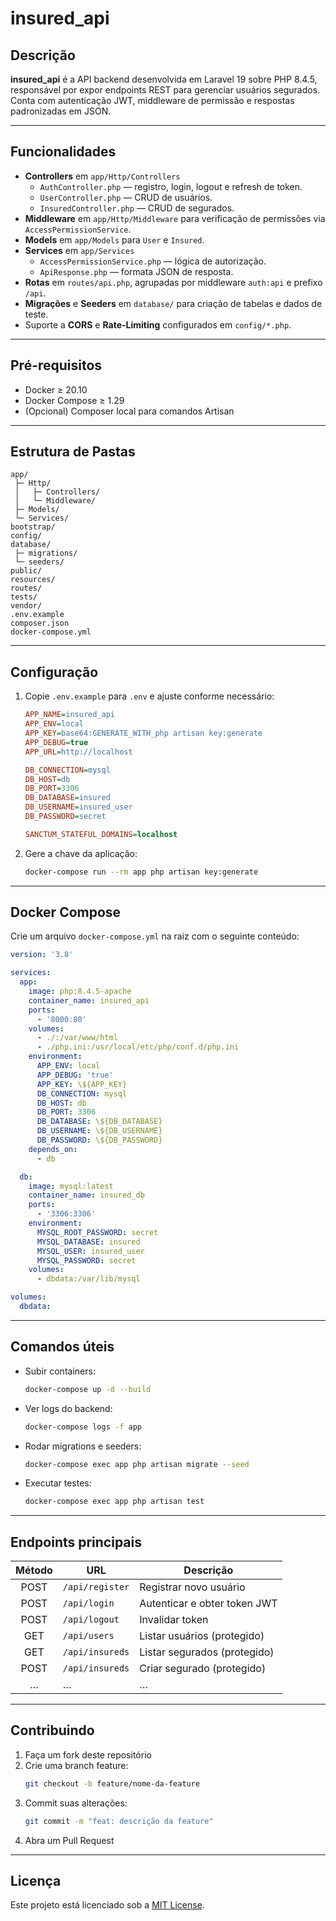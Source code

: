 # insured_api

## Descrição

**insured_api** é a API backend desenvolvida em Laravel 19 sobre PHP 8.4.5, responsável por expor endpoints REST para gerenciar usuários segurados.  
Conta com autenticação JWT, middleware de permissão e respostas padronizadas em JSON.

---

## Funcionalidades

- **Controllers** em `app/Http/Controllers`  
  - `AuthController.php` — registro, login, logout e refresh de token.  
  - `UserController.php` — CRUD de usuários.  
  - `InsuredController.php` — CRUD de segurados.  
- **Middleware** em `app/Http/Middleware` para verificação de permissões via `AccessPermissionService`.  
- **Models** em `app/Models` para `User` e `Insured`.  
- **Services** em `app/Services`  
  - `AccessPermissionService.php` — lógica de autorização.  
  - `ApiResponse.php` — formata JSON de resposta.  
- **Rotas** em `routes/api.php`, agrupadas por middleware `auth:api` e prefixo `/api`.  
- **Migrações** e **Seeders** em `database/` para criação de tabelas e dados de teste.  
- Suporte a **CORS** e **Rate-Limiting** configurados em `config/*.php`.

---

## Pré-requisitos

- Docker ≥ 20.10  
- Docker Compose ≥ 1.29  
- (Opcional) Composer local para comandos Artisan

---

## Estrutura de Pastas

```
app/
 ├─ Http/
 │   ├─ Controllers/
 │   └─ Middleware/
 ├─ Models/
 └─ Services/
bootstrap/
config/
database/
 ├─ migrations/
 └─ seeders/
public/
resources/
routes/
tests/
vendor/
.env.example
composer.json
docker-compose.yml
```

---

## Configuração

1. Copie `.env.example` para `.env` e ajuste conforme necessário:
   ```ini
   APP_NAME=insured_api
   APP_ENV=local
   APP_KEY=base64:GENERATE_WITH_php artisan key:generate
   APP_DEBUG=true
   APP_URL=http://localhost

   DB_CONNECTION=mysql
   DB_HOST=db
   DB_PORT=3306
   DB_DATABASE=insured
   DB_USERNAME=insured_user
   DB_PASSWORD=secret

   SANCTUM_STATEFUL_DOMAINS=localhost
   ```

2. Gere a chave da aplicação:
   ```bash
   docker-compose run --rm app php artisan key:generate
   ```

---

## Docker Compose

Crie um arquivo `docker-compose.yml` na raiz com o seguinte conteúdo:

```yaml
version: '3.8'

services:
  app:
    image: php:8.4.5-apache
    container_name: insured_api
    ports:
      - '8000:80'
    volumes:
      - ./:/var/www/html
      - ./php.ini:/usr/local/etc/php/conf.d/php.ini
    environment:
      APP_ENV: local
      APP_DEBUG: 'true'
      APP_KEY: \${APP_KEY}
      DB_CONNECTION: mysql
      DB_HOST: db
      DB_PORT: 3306
      DB_DATABASE: \${DB_DATABASE}
      DB_USERNAME: \${DB_USERNAME}
      DB_PASSWORD: \${DB_PASSWORD}
    depends_on:
      - db

  db:
    image: mysql:latest
    container_name: insured_db
    ports:
      - '3306:3306'
    environment:
      MYSQL_ROOT_PASSWORD: secret
      MYSQL_DATABASE: insured
      MYSQL_USER: insured_user
      MYSQL_PASSWORD: secret
    volumes:
      - dbdata:/var/lib/mysql

volumes:
  dbdata:
```

---

## Comandos úteis

- Subir containers:
  ```bash
  docker-compose up -d --build
  ```
- Ver logs do backend:
  ```bash
  docker-compose logs -f app
  ```
- Rodar migrations e seeders:
  ```bash
  docker-compose exec app php artisan migrate --seed
  ```
- Executar testes:
  ```bash
  docker-compose exec app php artisan test
  ```

---

## Endpoints principais

| Método | URL                | Descrição                      |
|:------:|--------------------|--------------------------------|
| POST   | `/api/register`    | Registrar novo usuário         |
| POST   | `/api/login`       | Autenticar e obter token JWT   |
| POST   | `/api/logout`      | Invalidar token                |
| GET    | `/api/users`       | Listar usuários (protegido)    |
| GET    | `/api/insureds`    | Listar segurados (protegido)   |
| POST   | `/api/insureds`    | Criar segurado (protegido)     |
| …      | …                  | …                              |

---

## Contribuindo

1. Faça um fork deste repositório  
2. Crie uma branch feature:
   ```bash
   git checkout -b feature/nome-da-feature
   ```
3. Commit suas alterações:
   ```bash
   git commit -m "feat: descrição da feature"
   ```
4. Abra um Pull Request  

---

## Licença

Este projeto está licenciado sob a [MIT License](LICENSE).
